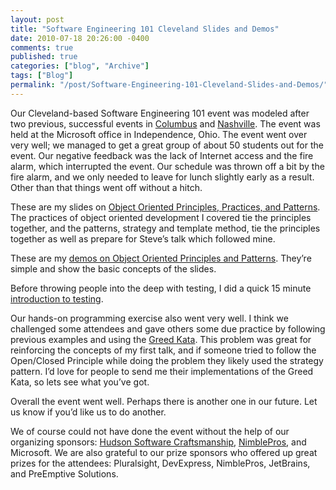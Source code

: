 ```yaml
---
layout: post
title: "Software Engineering 101 Cleveland Slides and Demos"
date: 2010-07-18 20:26:00 -0400
comments: true
published: true
categories: ["blog", "Archive"]
tags: ["Blog"]
permalink: "/post/Software-Engineering-101-Cleveland-Slides-and-Demos/"
---
```

<!-- more -->



<p>Our Cleveland-based Software Engineering 101 event was modeled after two previous, successful events in <a href="http://frazzleddad.blogspot.com/2009/08/save-date-software-engineering-101-on.html" target="_blank">Columbus</a> and <a href="http://brianhprince.blogspot.com/2010/02/software-engineering-101-southern-style.html" target="_blank">Nashville</a>. The event was held at the Microsoft office in Independence, Ohio. The event went over very well; we managed to get a great group of about 50 students out for the event. Our negative feedback was the lack of Internet access and the fire alarm, which interrupted the event. Our schedule was thrown off a bit by the fire alarm, and we only needed to leave for lunch slightly early as a result. Other than that things went off without a hitch.</p>
<p>These are my slides on <a href="/files/slides/SWE101Cleveland2010/Principles of OOP.pptx">Object Oriented Principles, Practices, and Patterns</a>. The practices of object oriented development I covered tie the principles together, and the patterns, strategy and template method, tie the principles together as well as prepare for Steve’s talk which followed mine.</p>
<p>These are my <a href="/files/slides/SWE101Cleveland2010/OOPPP_Demos.zip">demos on Object Oriented Principles and Patterns</a>. They’re simple and show the basic concepts of the slides.</p>
<p>Before throwing people into the deep with testing, I did a quick 15 minute <a href="/files/slides/SWE101Cleveland2010/TestingLightning.pptx">introduction to testing</a>.</p>
<p>Our hands-on programming exercise also went very well. I think we challenged some attendees and gave others some due practice by following previous examples and using the <a href="/files/slides/SWE101Cleveland2010/Greed Kata.docx">Greed Kata</a>. This problem was great for reinforcing the concepts of my first talk, and if someone tried to follow the Open/Closed Principle while doing the problem they likely used the strategy pattern. I’d love for people to send me their implementations of the Greed Kata, so lets see what you’ve got.</p>
<p>Overall the event went well. Perhaps there is another one in our future. Let us know if you’d like us to do another.</p>
<p>We of course could not have done the event without the help of our organizing sponsors: <a href="http://hudsonsc.com/" target="_blank">Hudson Software Craftsmanship</a>, <a href="http://nimblepros.com/" target="_blank">NimblePros</a>, and Microsoft. We are also grateful to our prize sponsors who offered up great prizes for the attendees: Pluralsight, DevExpress, NimblePros, JetBrains, and PreEmptive Solutions.</p>
